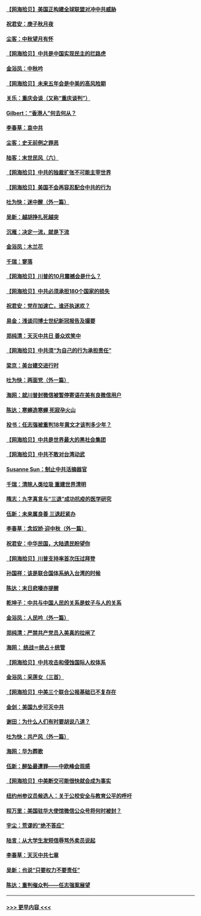 #### [【网海拾贝】美国正构建全球联盟对冲中共威胁](../pages/nsc993/n12446580.md?t=10021902) 
#### [祝君安：庚子秋月夜](../pages/nsc993/n12445870.md?t=10021902) 
#### [尘客：中秋望月有怀](../pages/nsc993/n12444632.md?t=10021902) 
#### [【网海拾贝】中共是中国实现民主的拦路虎](../pages/nsc993/n12443573.md?t=10021902) 
#### [金浴凤：中秋吟](../pages/nsc993/n12441773.md?t=10021902) 
#### [【网海拾贝】未来五年会是中美的高风险期](../pages/nsc993/n12440760.md?t=10021902) 
#### [关乐：重庆会谈（又称“重庆谈判”）](../pages/nsc993/n12437525.md?t=10021902) 
#### [Gilbert：“香港人”何去何从？](../pages/nsc993/n12435894.md?t=10021902) 
#### [李春草：哀中共](../pages/nsc993/n12435874.md?t=10021902) 
#### [尘客：史无前例之罪恶](../pages/nsc993/n12435762.md?t=10021902) 
#### [陆客：末世民风（六）](../pages/nsc993/n12435354.md?t=10021902) 
#### [【网海拾贝】中共的独裁扩张不可能主宰世界](../pages/nsc993/n12435151.md?t=10021902) 
#### [【网海拾贝】美国不会再容忍配合中共的行为](../pages/nsc993/n12433808.md?t=10021902) 
#### [吐为快：迷中醒（外一篇）](../pages/nsc993/n12433585.md?t=10021902) 
#### [吴新：越胡挣扎死越突](../pages/nsc993/n12433562.md?t=10021902) 
#### [沉雁：决定一流，就是下流](../pages/nsc993/n12432128.md?t=10021902) 
#### [金浴凤：木兰花](../pages/nsc993/n12432124.md?t=10021902) 
#### [千瑞：寥落](../pages/nsc993/n12432071.md?t=10021902) 
#### [【网海拾贝】川普的10月震撼会是什么？](../pages/nsc993/n12431624.md?t=10021902) 
#### [【网海拾贝】中共必须承担180个国家的损失](../pages/nsc993/n12428893.md?t=10021902) 
#### [祝君安：党在加速亡，谁还执迷欢？](../pages/nsc993/n12428652.md?t=10021902) 
#### [易金：浅谈闫博士世纪新冠报告及撮要](../pages/nsc993/n12426822.md?t=10021902) 
#### [郑纯清：天灭中共日 善众欢笑中](../pages/nsc993/n12426784.md?t=10021902) 
#### [【网海拾贝】中共须“为自己的行为承担责任”](../pages/nsc993/n12426067.md?t=10021902) 
#### [梁京：美台建交进行时](../pages/nsc993/n12424066.md?t=10021902) 
#### [吐为快：两面党（外一篇）](../pages/nsc993/n12424043.md?t=10021902) 
#### [海网：就川普封微信被暂停寄语在美有良微信用户](../pages/nsc993/n12424021.md?t=10021902) 
#### [陈达：寒蝉造寒蝉 死寂孕火山](../pages/nsc993/n12423958.md?t=10021902) 
#### [投书：任志强被重判18年黄文才该判多少年？](../pages/nsc993/n12423672.md?t=10021902) 
#### [【网海拾贝】中共是世界最大的黑社会集团](../pages/nsc993/n12423543.md?t=10021902) 
#### [【网海拾贝】中共不敢对台湾动武](../pages/nsc993/n12421418.md?t=10021902) 
#### [Susanne Sun：制止中共活摘器官](../pages/nsc993/n12419654.md?t=10021902) 
#### [千瑞：清除人类垃圾 重建世界清明](../pages/nsc993/n12419414.md?t=10021902) 
#### [隋志：九字真言与“三退”成功抗疫的医学研究](../pages/nsc993/n12419248.md?t=10021902) 
#### [伍新：未来属良善 三退赶紧办](../pages/nsc993/n12418496.md?t=10021902) 
#### [李春草：念奴娇·迎中秋（外一篇）](../pages/nsc993/n12418465.md?t=10021902) 
#### [祝君安：中华民国，大陆遗民盼望你](../pages/nsc993/n12418089.md?t=10021902) 
#### [【网海拾贝】川普支持率首次压过拜登](../pages/nsc993/n12418050.md?t=10021902) 
#### [孙国祥：该是联合国体系纳入台湾的时候](../pages/nsc993/n12417369.md?t=10021902) 
#### [陈达：末日悲嚎亦提醒](../pages/nsc993/n12416736.md?t=10021902) 
#### [乾坤子：中共与中国人民的关系是蚊子与人的关系](../pages/nsc993/n12416632.md?t=10021902) 
#### [金浴凤：人民吟（外一篇）](../pages/nsc993/n12416567.md?t=10021902) 
#### [郑纯清：严禁共产党员入美真的拉闸了](../pages/nsc993/n12416550.md?t=10021902) 
#### [海网： 统战＝统占＋统管](../pages/nsc993/n12416404.md?t=10021902) 
#### [【网海拾贝】中共攻击和侵蚀国际人权体系](../pages/nsc993/n12416250.md?t=10021902) 
#### [金浴凤：采莲女（三首）](../pages/nsc993/n12415517.md?t=10021902) 
#### [【网海拾贝】中美三个联合公报基础已不复存在](../pages/nsc993/n12415054.md?t=10021902) 
#### [金剑：美国九步可灭中共](../pages/nsc993/n12413183.md?t=10021902) 
#### [谢田：为什么人们有时要胡说八道？](../pages/nsc993/n12411861.md?t=10021902) 
#### [吐为快：共产风（外一篇）](../pages/nsc993/n12411761.md?t=10021902) 
#### [海网：华为葬歌](../pages/nsc993/n12410381.md?t=10021902) 
#### [伍新：醉坠最遭罪——中欧峰会观感](../pages/nsc993/n12410364.md?t=10021902) 
#### [【网海拾贝】中美断交可能很快就会成为事实](../pages/nsc993/n12409495.md?t=10021902) 
#### [纽约州参议员候选人：关于公校安全与教育公平的呼吁](../pages/nsc993/n12409228.md?t=10021902) 
#### [程万里：美国驻华大使馆微信公众号将何时被封？](../pages/nsc993/n12407397.md?t=10021902) 
#### [宇尘：荒谬的“绝不答应”](../pages/nsc993/n12407360.md?t=10021902) 
#### [陆言：从大学生发短信辱骂外卖员说起](../pages/nsc993/n12407285.md?t=10021902) 
#### [李春草：天灭中共七章](../pages/nsc993/n12406988.md?t=10021902) 
#### [吴新：也说“只要权力不要责任”](../pages/nsc993/n12406966.md?t=10021902) 
#### [陈达：重判催众判——任志强案展望](../pages/nsc993/n12404540.md?t=10021902) 

----
#### [ >>> 更早内容 <<< ](../indexes/nsc993-earlier.md)
